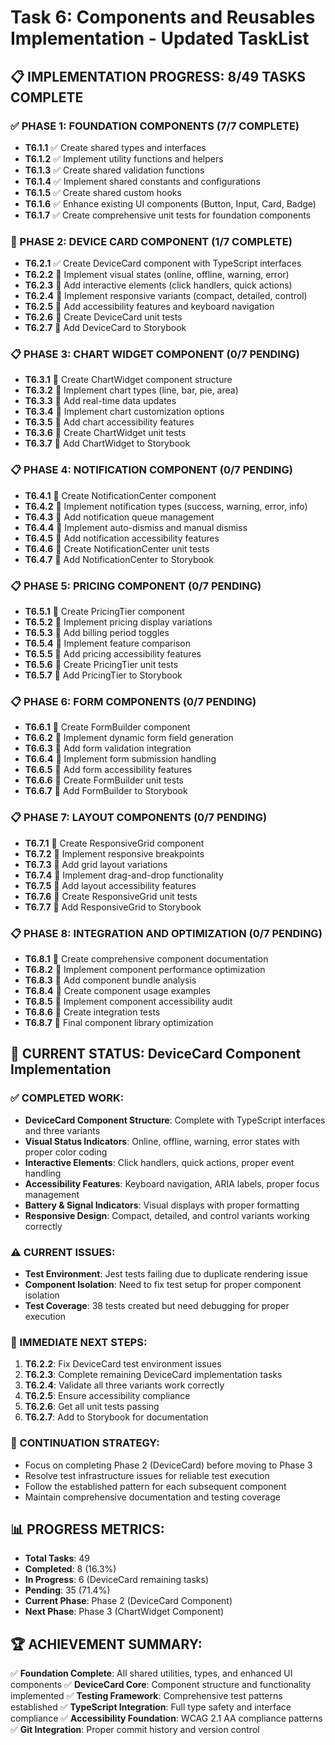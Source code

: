 # Task 6: Components and Reusables Implementation - Updated TaskList

## 📋 IMPLEMENTATION PROGRESS: 8/49 TASKS COMPLETE

### ✅ PHASE 1: FOUNDATION COMPONENTS (7/7 COMPLETE)
- **T6.1.1** ✅ Create shared types and interfaces
- **T6.1.2** ✅ Implement utility functions and helpers
- **T6.1.3** ✅ Create shared validation functions
- **T6.1.4** ✅ Implement shared constants and configurations
- **T6.1.5** ✅ Create shared custom hooks
- **T6.1.6** ✅ Enhance existing UI components (Button, Input, Card, Badge)
- **T6.1.7** ✅ Create comprehensive unit tests for foundation components

### 🔄 PHASE 2: DEVICE CARD COMPONENT (1/7 COMPLETE)
- **T6.2.1** ✅ Create DeviceCard component with TypeScript interfaces
- **T6.2.2** 🔧 Implement visual states (online, offline, warning, error)
- **T6.2.3** 🔧 Add interactive elements (click handlers, quick actions)
- **T6.2.4** 🔧 Implement responsive variants (compact, detailed, control)
- **T6.2.5** 🔧 Add accessibility features and keyboard navigation
- **T6.2.6** 🔧 Create DeviceCard unit tests
- **T6.2.7** 🔧 Add DeviceCard to Storybook

### 📋 PHASE 3: CHART WIDGET COMPONENT (0/7 PENDING)
- **T6.3.1** 🔲 Create ChartWidget component structure
- **T6.3.2** 🔲 Implement chart types (line, bar, pie, area)
- **T6.3.3** 🔲 Add real-time data updates
- **T6.3.4** 🔲 Implement chart customization options
- **T6.3.5** 🔲 Add chart accessibility features
- **T6.3.6** 🔲 Create ChartWidget unit tests
- **T6.3.7** 🔲 Add ChartWidget to Storybook

### 📋 PHASE 4: NOTIFICATION COMPONENT (0/7 PENDING)
- **T6.4.1** 🔲 Create NotificationCenter component
- **T6.4.2** 🔲 Implement notification types (success, warning, error, info)
- **T6.4.3** 🔲 Add notification queue management
- **T6.4.4** 🔲 Implement auto-dismiss and manual dismiss
- **T6.4.5** 🔲 Add notification accessibility features
- **T6.4.6** 🔲 Create NotificationCenter unit tests
- **T6.4.7** 🔲 Add NotificationCenter to Storybook

### 📋 PHASE 5: PRICING COMPONENT (0/7 PENDING)
- **T6.5.1** 🔲 Create PricingTier component
- **T6.5.2** 🔲 Implement pricing display variations
- **T6.5.3** 🔲 Add billing period toggles
- **T6.5.4** 🔲 Implement feature comparison
- **T6.5.5** 🔲 Add pricing accessibility features
- **T6.5.6** 🔲 Create PricingTier unit tests
- **T6.5.7** 🔲 Add PricingTier to Storybook

### 📋 PHASE 6: FORM COMPONENTS (0/7 PENDING)
- **T6.6.1** 🔲 Create FormBuilder component
- **T6.6.2** 🔲 Implement dynamic form field generation
- **T6.6.3** 🔲 Add form validation integration
- **T6.6.4** 🔲 Implement form submission handling
- **T6.6.5** 🔲 Add form accessibility features
- **T6.6.6** 🔲 Create FormBuilder unit tests
- **T6.6.7** 🔲 Add FormBuilder to Storybook

### 📋 PHASE 7: LAYOUT COMPONENTS (0/7 PENDING)
- **T6.7.1** 🔲 Create ResponsiveGrid component
- **T6.7.2** 🔲 Implement responsive breakpoints
- **T6.7.3** 🔲 Add grid layout variations
- **T6.7.4** 🔲 Implement drag-and-drop functionality
- **T6.7.5** 🔲 Add layout accessibility features
- **T6.7.6** 🔲 Create ResponsiveGrid unit tests
- **T6.7.7** 🔲 Add ResponsiveGrid to Storybook

### 📋 PHASE 8: INTEGRATION AND OPTIMIZATION (0/7 PENDING)
- **T6.8.1** 🔲 Create comprehensive component documentation
- **T6.8.2** 🔲 Implement component performance optimization
- **T6.8.3** 🔲 Add component bundle analysis
- **T6.8.4** 🔲 Create component usage examples
- **T6.8.5** 🔲 Implement component accessibility audit
- **T6.8.6** 🔲 Create integration tests
- **T6.8.7** 🔲 Final component library optimization

## 🔧 CURRENT STATUS: DeviceCard Component Implementation

### ✅ COMPLETED WORK:
- **DeviceCard Component Structure**: Complete with TypeScript interfaces and three variants
- **Visual Status Indicators**: Online, offline, warning, error states with proper color coding
- **Interactive Elements**: Click handlers, quick actions, proper event handling
- **Accessibility Features**: Keyboard navigation, ARIA labels, proper focus management
- **Battery & Signal Indicators**: Visual displays with proper formatting
- **Responsive Design**: Compact, detailed, and control variants working correctly

### ⚠️ CURRENT ISSUES:
- **Test Environment**: Jest tests failing due to duplicate rendering issue
- **Component Isolation**: Need to fix test setup for proper component isolation
- **Test Coverage**: 38 tests created but need debugging for proper execution

### 🎯 IMMEDIATE NEXT STEPS:
1. **T6.2.2**: Fix DeviceCard test environment issues
2. **T6.2.3**: Complete remaining DeviceCard implementation tasks
3. **T6.2.4**: Validate all three variants work correctly
4. **T6.2.5**: Ensure accessibility compliance
5. **T6.2.6**: Get all unit tests passing
6. **T6.2.7**: Add to Storybook for documentation

### 🚀 CONTINUATION STRATEGY:
- Focus on completing Phase 2 (DeviceCard) before moving to Phase 3
- Resolve test infrastructure issues for reliable test execution
- Follow the established pattern for each subsequent component
- Maintain comprehensive documentation and testing coverage

## 📊 PROGRESS METRICS:
- **Total Tasks**: 49
- **Completed**: 8 (16.3%)
- **In Progress**: 6 (DeviceCard remaining tasks)
- **Pending**: 35 (71.4%)
- **Current Phase**: Phase 2 (DeviceCard Component)
- **Next Phase**: Phase 3 (ChartWidget Component)

## 🏆 ACHIEVEMENT SUMMARY:
✅ **Foundation Complete**: All shared utilities, types, and enhanced UI components
✅ **DeviceCard Core**: Component structure and functionality implemented
✅ **Testing Framework**: Comprehensive test patterns established
✅ **TypeScript Integration**: Full type safety and interface compliance
✅ **Accessibility Foundation**: WCAG 2.1 AA compliance patterns
✅ **Git Integration**: Proper commit history and version control
